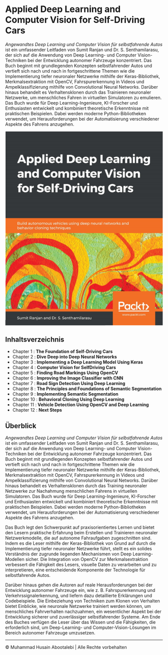 <!-- ©©©©©©©©©©©©©©©©©©©©©©©© All Rights Are Reserved By Muhammad Husain Abootalebi ©©©©©©©©©©©©©©©©©©©©©©©©©©©©©©©©©© -->

# Applied Deep Learning and Computer Vision for Self-Driving Cars

*Angewandtes Deep Learning und Computer Vision für selbstfahrende Autos* ist ein umfassender Leitfaden von Sumit Ranjan und Dr. S. Senthamilarasu, der sich auf die Anwendung von Deep Learning- und Computer Vision-Techniken bei der Entwicklung autonomer Fahrzeuge konzentriert. Das Buch beginnt mit grundlegenden Konzepten selbstfahrender Autos und vertieft sich nach und nach in fortgeschrittene Themen wie die Implementierung tiefer neuronaler Netzwerke mithilfe der Keras-Bibliothek, Merkmalsextraktion mit OpenCV, Fahrspurerkennung in Videos und Ampelklassifizierung mithilfe von Convolutional Neural Networks. Darüber hinaus behandelt es Verhaltensklonen durch das Trainieren neuronaler Netzwerke, um menschliches Fahren in virtuellen Simulatoren zu emulieren. Das Buch wurde für Deep Learning-Ingenieure, KI-Forscher und Enthusiasten entwickelt und kombiniert theoretische Erkenntnisse mit praktischen Beispielen. Dabei werden moderne Python-Bibliotheken verwendet, um Herausforderungen bei der Automatisierung verschiedener Aspekte des Fahrens anzugehen.

![Applied Deep Learning and Computer Vision for Self-Driving Cars](../../assets/Books/Book%20Covers/00%20-%201%20-%20Applied%20DL%20-%20CV%20for%20SDC.webp)

## Inhaltsverzeichnis

* Chapter 1 : **The Foundation of Self-Driving Cars**
* Chapter 2 : **Dive Deep into Deep Neural Networks**
* Chapter 3 : **Implementing a Deep Learning Model Using Keras**
* Chapter 4 : **Computer Vision for SelfDriving Cars**
* Chapter 5 : **Finding Road Markings Using OpenCV**
* Chapter 6 : **Improving the Image Classifier with CNN**
* Chapter 7 : **Road Sign Detection Using Deep Learning**
* Chapter 8 : **The Principles and Foundations of Semantic Segmentation**
* Chapter 9 : **Implementing Semantic Segmentation**
* Chapter 10 : **Behavioral Cloning Using Deep Learning**
* Chapter 11 : **Vehicle Detection Using OpenCV and Deep Learning**
* Chapter 12 : **Next Steps**

## Überblick

*Angewandtes Deep Learning und Computer Vision für selbstfahrende Autos* ist ein umfassender Leitfaden von Sumit Ranjan und Dr. S. Senthamilarasu, der sich auf die Anwendung von Deep Learning- und Computer Vision-Techniken bei der Entwicklung autonomer Fahrzeuge konzentriert. Das Buch beginnt mit grundlegenden Konzepten selbstfahrender Autos und vertieft sich nach und nach in fortgeschrittene Themen wie die Implementierung tiefer neuronaler Netzwerke mithilfe der Keras-Bibliothek, Merkmalsextraktion mit OpenCV, Fahrspurerkennung in Videos und Ampelklassifizierung mithilfe von Convolutional Neural Networks. Darüber hinaus behandelt es Verhaltensklonen durch das Training neuronaler Netzwerke zur Nachahmung menschlichen Fahrens in virtuellen Simulatoren. Das Buch wurde für Deep Learning-Ingenieure, KI-Forscher und Enthusiasten entwickelt und kombiniert theoretische Erkenntnisse mit praktischen Beispielen. Dabei werden moderne Python-Bibliotheken verwendet, um Herausforderungen bei der Automatisierung verschiedener Aspekte des Fahrens anzugehen.

Das Buch legt den Schwerpunkt auf praxisorientiertes Lernen und bietet den Lesern praktische Erfahrung beim Erstellen und Trainieren neuronaler Netzwerkmodelle, die auf autonome Fahraufgaben zugeschnitten sind. Indem es die Leser mithilfe der Keras-Bibliothek von Grund auf durch die Implementierung tiefer neuronaler Netzwerke führt, stellt es ein solides Verständnis der zugrunde liegenden Mechanismen von Deep Learning-Modellen sicher. Die Integration von OpenCV zur Merkmalsextraktion verbessert die Fähigkeit des Lesers, visuelle Daten zu verarbeiten und zu interpretieren, eine entscheidende Komponente der Technologie für selbstfahrende Autos.

Darüber hinaus gehen die Autoren auf reale Herausforderungen bei der Entwicklung autonomer Fahrzeuge ein, wie z. B. Fahrspurerkennung und Verkehrssignalerkennung, und liefern dazu detaillierte Erklärungen und Codebeispiele. Die Einbeziehung von Techniken zum Klonen von Verhalten bietet Einblicke, wie neuronale Netzwerke trainiert werden können, um menschliches Fahrverhalten nachzuahmen, ein wesentlicher Aspekt bei der Entwicklung sicherer und zuverlässiger selbstfahrender Systeme. Am Ende des Buches verfügen die Leser über das Wissen und die Fähigkeiten, die erforderlich sind, um Deep-Learning- und Computer-Vision-Lösungen im Bereich autonomer Fahrzeuge umzusetzen.

---

© Muhammad Husain Abootalebi | Alle Rechte vorbehalten

<!-- ©©©©©©©©©©©©©©©©©©©©©©©© All Rights Are Reserved By Muhammad Husain Abootalebi ©©©©©©©©©©©©©©©©©©©©©©©©©©©©©©©©©© -->
